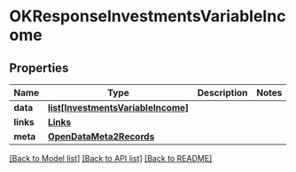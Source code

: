 # OKResponseInvestmentsVariableIncome

## Properties
Name | Type | Description | Notes
------------ | ------------- | ------------- | -------------
**data** | [**list[InvestmentsVariableIncome]**](InvestmentsVariableIncome.md) |  | 
**links** | [**Links**](Links.md) |  | 
**meta** | [**OpenDataMeta2Records**](OpenDataMeta2Records.md) |  | 

[[Back to Model list]](../README.md#documentation-for-models) [[Back to API list]](../README.md#documentation-for-api-endpoints) [[Back to README]](../README.md)


